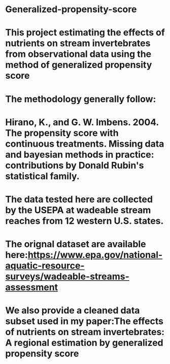 # Generalized-propensity-score
# This project estimating the effects of nutrients on stream invertebrates from observational data using the method of generalized propensity score
# The methodology generally follow:
# Hirano, K., and G. W. Imbens. 2004. The propensity score with continuous treatments. Missing data and bayesian methods in practice: contributions by Donald Rubin's statistical family.
# The data tested here are collected by the USEPA at wadeable stream reaches from 12 western U.S. states.
# The orignal dataset are available here:https://www.epa.gov/national-aquatic-resource-surveys/wadeable-streams-assessment
# We also provide a cleaned data subset used in my paper:The effects of nutrients on stream invertebrates: A regional estimation by generalized propensity score
